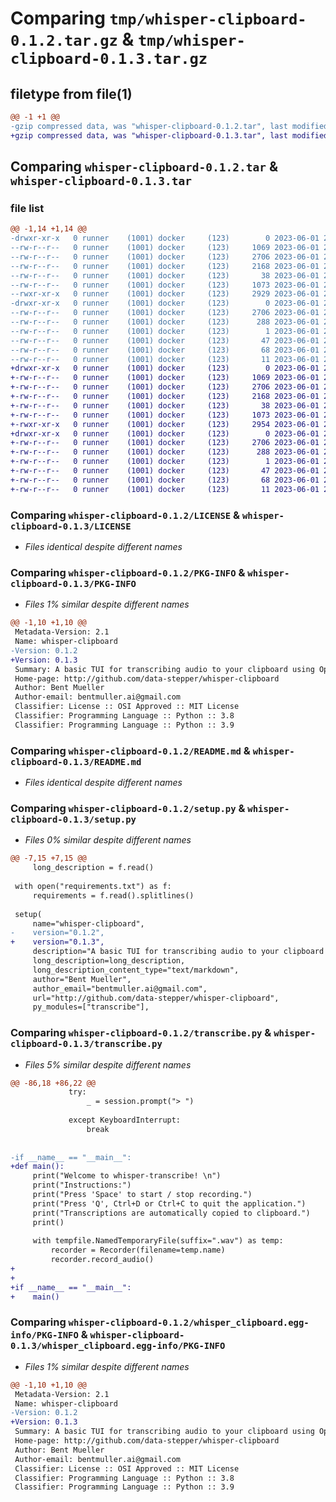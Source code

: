 # Comparing `tmp/whisper-clipboard-0.1.2.tar.gz` & `tmp/whisper-clipboard-0.1.3.tar.gz`

## filetype from file(1)

```diff
@@ -1 +1 @@
-gzip compressed data, was "whisper-clipboard-0.1.2.tar", last modified: Thu Jun  1 23:02:12 2023, max compression
+gzip compressed data, was "whisper-clipboard-0.1.3.tar", last modified: Thu Jun  1 23:20:32 2023, max compression
```

## Comparing `whisper-clipboard-0.1.2.tar` & `whisper-clipboard-0.1.3.tar`

### file list

```diff
@@ -1,14 +1,14 @@
-drwxr-xr-x   0 runner    (1001) docker     (123)        0 2023-06-01 23:02:12.528835 whisper-clipboard-0.1.2/
--rw-r--r--   0 runner    (1001) docker     (123)     1069 2023-06-01 23:02:02.000000 whisper-clipboard-0.1.2/LICENSE
--rw-r--r--   0 runner    (1001) docker     (123)     2706 2023-06-01 23:02:12.528835 whisper-clipboard-0.1.2/PKG-INFO
--rw-r--r--   0 runner    (1001) docker     (123)     2168 2023-06-01 23:02:02.000000 whisper-clipboard-0.1.2/README.md
--rw-r--r--   0 runner    (1001) docker     (123)       38 2023-06-01 23:02:12.528835 whisper-clipboard-0.1.2/setup.cfg
--rw-r--r--   0 runner    (1001) docker     (123)     1073 2023-06-01 23:02:02.000000 whisper-clipboard-0.1.2/setup.py
--rwxr-xr-x   0 runner    (1001) docker     (123)     2929 2023-06-01 23:02:02.000000 whisper-clipboard-0.1.2/transcribe.py
-drwxr-xr-x   0 runner    (1001) docker     (123)        0 2023-06-01 23:02:12.528835 whisper-clipboard-0.1.2/whisper_clipboard.egg-info/
--rw-r--r--   0 runner    (1001) docker     (123)     2706 2023-06-01 23:02:12.000000 whisper-clipboard-0.1.2/whisper_clipboard.egg-info/PKG-INFO
--rw-r--r--   0 runner    (1001) docker     (123)      288 2023-06-01 23:02:12.000000 whisper-clipboard-0.1.2/whisper_clipboard.egg-info/SOURCES.txt
--rw-r--r--   0 runner    (1001) docker     (123)        1 2023-06-01 23:02:12.000000 whisper-clipboard-0.1.2/whisper_clipboard.egg-info/dependency_links.txt
--rw-r--r--   0 runner    (1001) docker     (123)       47 2023-06-01 23:02:12.000000 whisper-clipboard-0.1.2/whisper_clipboard.egg-info/entry_points.txt
--rw-r--r--   0 runner    (1001) docker     (123)       68 2023-06-01 23:02:12.000000 whisper-clipboard-0.1.2/whisper_clipboard.egg-info/requires.txt
--rw-r--r--   0 runner    (1001) docker     (123)       11 2023-06-01 23:02:12.000000 whisper-clipboard-0.1.2/whisper_clipboard.egg-info/top_level.txt
+drwxr-xr-x   0 runner    (1001) docker     (123)        0 2023-06-01 23:20:32.234173 whisper-clipboard-0.1.3/
+-rw-r--r--   0 runner    (1001) docker     (123)     1069 2023-06-01 23:20:24.000000 whisper-clipboard-0.1.3/LICENSE
+-rw-r--r--   0 runner    (1001) docker     (123)     2706 2023-06-01 23:20:32.234173 whisper-clipboard-0.1.3/PKG-INFO
+-rw-r--r--   0 runner    (1001) docker     (123)     2168 2023-06-01 23:20:24.000000 whisper-clipboard-0.1.3/README.md
+-rw-r--r--   0 runner    (1001) docker     (123)       38 2023-06-01 23:20:32.234173 whisper-clipboard-0.1.3/setup.cfg
+-rw-r--r--   0 runner    (1001) docker     (123)     1073 2023-06-01 23:20:24.000000 whisper-clipboard-0.1.3/setup.py
+-rwxr-xr-x   0 runner    (1001) docker     (123)     2954 2023-06-01 23:20:24.000000 whisper-clipboard-0.1.3/transcribe.py
+drwxr-xr-x   0 runner    (1001) docker     (123)        0 2023-06-01 23:20:32.234173 whisper-clipboard-0.1.3/whisper_clipboard.egg-info/
+-rw-r--r--   0 runner    (1001) docker     (123)     2706 2023-06-01 23:20:32.000000 whisper-clipboard-0.1.3/whisper_clipboard.egg-info/PKG-INFO
+-rw-r--r--   0 runner    (1001) docker     (123)      288 2023-06-01 23:20:32.000000 whisper-clipboard-0.1.3/whisper_clipboard.egg-info/SOURCES.txt
+-rw-r--r--   0 runner    (1001) docker     (123)        1 2023-06-01 23:20:32.000000 whisper-clipboard-0.1.3/whisper_clipboard.egg-info/dependency_links.txt
+-rw-r--r--   0 runner    (1001) docker     (123)       47 2023-06-01 23:20:32.000000 whisper-clipboard-0.1.3/whisper_clipboard.egg-info/entry_points.txt
+-rw-r--r--   0 runner    (1001) docker     (123)       68 2023-06-01 23:20:32.000000 whisper-clipboard-0.1.3/whisper_clipboard.egg-info/requires.txt
+-rw-r--r--   0 runner    (1001) docker     (123)       11 2023-06-01 23:20:32.000000 whisper-clipboard-0.1.3/whisper_clipboard.egg-info/top_level.txt
```

### Comparing `whisper-clipboard-0.1.2/LICENSE` & `whisper-clipboard-0.1.3/LICENSE`

 * *Files identical despite different names*

### Comparing `whisper-clipboard-0.1.2/PKG-INFO` & `whisper-clipboard-0.1.3/PKG-INFO`

 * *Files 1% similar despite different names*

```diff
@@ -1,10 +1,10 @@
 Metadata-Version: 2.1
 Name: whisper-clipboard
-Version: 0.1.2
+Version: 0.1.3
 Summary: A basic TUI for transcribing audio to your clipboard using OpenAI's whisper models.
 Home-page: http://github.com/data-stepper/whisper-clipboard
 Author: Bent Mueller
 Author-email: bentmuller.ai@gmail.com
 Classifier: License :: OSI Approved :: MIT License
 Classifier: Programming Language :: Python :: 3.8
 Classifier: Programming Language :: Python :: 3.9
```

### Comparing `whisper-clipboard-0.1.2/README.md` & `whisper-clipboard-0.1.3/README.md`

 * *Files identical despite different names*

### Comparing `whisper-clipboard-0.1.2/setup.py` & `whisper-clipboard-0.1.3/setup.py`

 * *Files 0% similar despite different names*

```diff
@@ -7,15 +7,15 @@
     long_description = f.read()
 
 with open("requirements.txt") as f:
     requirements = f.read().splitlines()
 
 setup(
     name="whisper-clipboard",
-    version="0.1.2",
+    version="0.1.3",
     description="A basic TUI for transcribing audio to your clipboard using OpenAI's whisper models.",
     long_description=long_description,
     long_description_content_type="text/markdown",
     author="Bent Mueller",
     author_email="bentmuller.ai@gmail.com",
     url="http://github.com/data-stepper/whisper-clipboard",
     py_modules=["transcribe"],
```

### Comparing `whisper-clipboard-0.1.2/transcribe.py` & `whisper-clipboard-0.1.3/transcribe.py`

 * *Files 5% similar despite different names*

```diff
@@ -86,18 +86,22 @@
             try:
                 _ = session.prompt("> ")
 
             except KeyboardInterrupt:
                 break
 
 
-if __name__ == "__main__":
+def main():
     print("Welcome to whisper-transcribe! \n")
     print("Instructions:")
     print("Press 'Space' to start / stop recording.")
     print("Press 'Q', Ctrl+D or Ctrl+C to quit the application.")
     print("Transcriptions are automatically copied to clipboard.")
     print()
 
     with tempfile.NamedTemporaryFile(suffix=".wav") as temp:
         recorder = Recorder(filename=temp.name)
         recorder.record_audio()
+
+
+if __name__ == "__main__":
+    main()
```

### Comparing `whisper-clipboard-0.1.2/whisper_clipboard.egg-info/PKG-INFO` & `whisper-clipboard-0.1.3/whisper_clipboard.egg-info/PKG-INFO`

 * *Files 1% similar despite different names*

```diff
@@ -1,10 +1,10 @@
 Metadata-Version: 2.1
 Name: whisper-clipboard
-Version: 0.1.2
+Version: 0.1.3
 Summary: A basic TUI for transcribing audio to your clipboard using OpenAI's whisper models.
 Home-page: http://github.com/data-stepper/whisper-clipboard
 Author: Bent Mueller
 Author-email: bentmuller.ai@gmail.com
 Classifier: License :: OSI Approved :: MIT License
 Classifier: Programming Language :: Python :: 3.8
 Classifier: Programming Language :: Python :: 3.9
```

